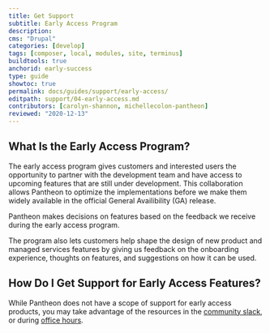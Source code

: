 ```yaml
---
title: Get Support
subtitle: Early Access Program
description: 
cms: "Drupal"
categories: [develop]
tags: [composer, local, modules, site, terminus]
buildtools: true
anchorid: early-success
type: guide
showtoc: true
permalink: docs/guides/support/early-access/
editpath: support/04-early-access.md
contributors: [carolyn-shannon, michellecolon-pantheon]
reviewed: "2020-12-13"
---
```


## What Is the Early Access Program?

The early access program gives customers and interested users the opportunity to partner with the development team and have access to upcoming features that are still under development. This collaboration allows Pantheon to optimize the implementations before we make them widely available in the official General Availibility (GA) release. 

Pantheon makes decisions on features based on the feedback we receive during the early access program.

The program also lets customers help shape the design of new product and managed services features by giving us feedback on the onboarding experience, thoughts on features, and suggestions on how it can be used. 

## How Do I Get Support for Early Access Features?

While Pantheon does not have a scope of support for early access products, you may take advantage of the resources in the [community slack](/pantheon-community), or during [office hours](https://pantheon.io/developers/office-hours).
